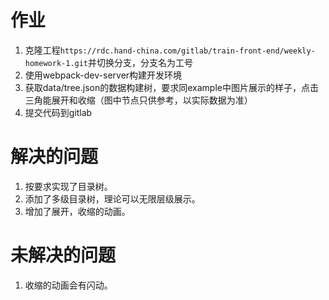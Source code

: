 # 作业

1. 克隆工程`https://rdc.hand-china.com/gitlab/train-front-end/weekly-homework-1.git`并切换分支，分支名为工号 
2. 使用webpack-dev-server构建开发环境
3. 获取data/tree.json的数据构建树，要求同example中图片展示的样子，点击三角能展开和收缩（图中节点只供参考，以实际数据为准）
9. 提交代码到gitlab

# 解决的问题
1. 按要求实现了目录树。
2. 添加了多级目录树，理论可以无限层级展示。
3. 增加了展开，收缩的动画。

# 未解决的问题
1. 收缩的动画会有闪动。
